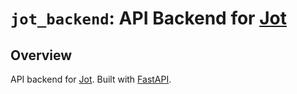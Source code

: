 # `jot_backend`: API Backend for [Jot](https://jot.ahoward.io)

## Overview
API backend for [Jot](https://jot.ahoward.io). Built with [FastAPI](https://fastapi.tiangolo.com/).